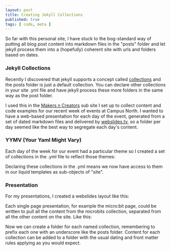 ```yaml
---
layout: post
title: Creating Jekyll Collections
published: true
tags: [ code, meta ]
---
```


So far with this personal site, I have stuck to the bog-standard way of putting all
blog post content into markdown files in the "posts" folder and let jekyll
process them into a (hopefully) coherent site with urls and folders based on dates.

### Jekyll Collections

Recently I discovered that jekyll supports a concept called <a href="https://jekyllrb.com/docs/collections/">collections</a>
and the posts folder is just a default collection. You can declare other collections in your site
.yml file and have jekyll process these more folders in the same way as the post folder.

I used this in the <a href="https://deejaygraham.github.io/makers-n-creators">Makers n Creators</a>
sub site I set up to collect content and code examples for our recent week of events at Campus North.
I wanted to have a web-based presentation for each day of the event, generated from a set of
dated markdown files and delivered by <a href="http://www.webslides.tv/">webslides.tv</a>, so a folder per
day seemed like the best way to segregate each day's content.

### YYMV (Your Yaml Might Vary)

Each day of the week for our event had a particular theme so I created a set of collections
in the .yml file to reflect those themes:

<script src="https://gist.github.com/deejaygraham/10299742559e2290c958abbeb474dd9a.js"></script>

Declaring these collections in the .yml means we now have access to them in our
liquid templates as sub-objects of "site".

### Presentation

For my presentations, I created a webslides layout like this:

<script src="https://gist.github.com/deejaygraham/540f3a491c3d083631c958eaa18837f1.js"></script>

Each single page presentation, for example the micro:bit page, could be written to
pull all the content from the microbits collection, separated from all the other
content on the site. Like this:

<script src="https://gist.github.com/deejaygraham/232b09241e259d675d884fffcfc0163f.js"></script>

Now we can create a folder for each named collection, remembering to prefix each one with
an underscore like the posts folder. Content for each collection can be added to a folder
with the usual dating and front matter rules applying as you would expect.
